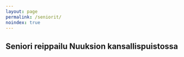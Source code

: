 ```yaml
---
layout: page
permalink: /seniorit/
noindex: true
---
```


## Seniori reippailu Nuuksion kansallispuistossa

